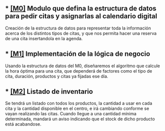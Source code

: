 ## * [[M0]](https://github.com/Davidmd00/iv-DMD/milestone/1) Modulo que defina la estructura de datos para pedir citas y asignarlas al calendario digital
Creación de la estructura de datos para representar toda la información acerca de los distintos tipos de citas, y que nos permita hacer una reserva de una cita insertandola en la agenda.

## * [[M1]](https://github.com/Davidmd00/iv-DMD/milestone/4)  Implementación de la lógica de negocio 
Usando la estructura de datos del M0, diseñaremos el algoritmo que calcule la hora óptima para una cita, que dependerá de factores como el tipo de cita, duración, productos y citas ya fijadas ese día.

## * [[M2]](https://github.com/Davidmd00/iv-DMD/milestone/3) Listado de inventario
Se tendrá un listado con todos los productos, la cantidad a usar en cada cita y la cantidad disponible en el centro, e irá cambiando conforme se vayan realizando las citas. Cuando llegue a una cantidad mínima determinada, mandará un aviso indicando que el stock de dicho producto está acabandose.
